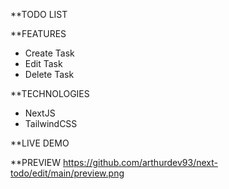 **TODO LIST

**FEATURES
- Create Task
- Edit Task
- Delete Task

**TECHNOLOGIES
- NextJS
- TailwindCSS

**LIVE DEMO

**PREVIEW
https://github.com/arthurdev93/next-todo/edit/main/preview.png

